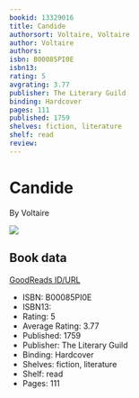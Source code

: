 ```yaml
---
bookid: 13329016
title: Candide
authorsort: Voltaire, Voltaire
author: Voltaire
authors: 
isbn: B00085PI0E
isbn13: 
rating: 5
avgrating: 3.77
publisher: The Literary Guild
binding: Hardcover
pages: 111
published: 1759
shelves: fiction, literature
shelf: read
review: 
---
```


# Candide

By Voltaire

![](../../1325084726l/13329016.jpg)

## Book data

[GoodReads ID/URL](https://www.goodreads.com/book/show/13329016)

- ISBN: B00085PI0E
- ISBN13: 
- Rating: 5
- Average Rating: 3.77
- Published: 1759
- Publisher: The Literary Guild
- Binding: Hardcover
- Shelves: fiction, literature
- Shelf: read
- Pages: 111

